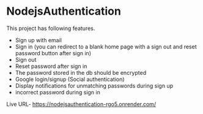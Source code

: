 # NodejsAuthentication


This project has following features.
- Sign up with email
- Sign in (you can redirect to a blank home page with a sign out and reset password button
after sign in)
- Sign out
- Reset password after sign in
- The password stored in the db should be encrypted
- Google login/signup (Social authentication)
- Display notifications for unmatching passwords during sign up
- incorrect password during sign in

Live URL- https://nodejsauthentication-rgo5.onrender.com/
